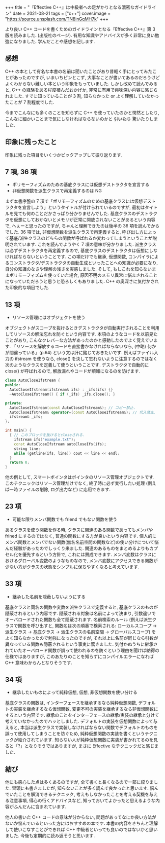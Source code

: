 +++
title = "『Effective C++』は中級者への足がかりとなる濃密なガイドライン"
date = 2021-08-21
tags = ["c++"]
cover.image = "https://source.unsplash.com/TN8inGqMH7k"
+++


より良い C++ コードを書くためのガイドラインとなる『Effective C++』第 3 版を読みました. (出版社のページ). 有用な知識やアドバイスが多く非常に良い勉強になりました. 学んだことや感想を記します.


## 感想

C++ の本として有名な本書の名前は聞いたことがあり昔軽く手にとってみたことがあったのですが, いまいちピンとこず, 大事なことが書いてあるのだろうけどよくわからない難しい本という印象をもっていました.
しかし改めて読んでみると, C++ の経験をある程度積んだおかげか, 非常に有用で興味深い内容に感じられました. すでに知っていることが 3 割, 知らなかった or よく理解していなかったことが 7 割程度でした.

今までこんなにも多くのことを知らずに C++ を使っていたのかと愕然としたり, こんなに細かいことまで気にしなければならないのかと ~~引いたり~~ 驚いたりしました.

## 印象に残ったこと

印象に残った項目をいくつかピックアップして振り返ります.

## 7 項, 36 項

- ポリモーフィズムのための基底クラスには仮想デストラクタを宣言する
- 非仮想関数を派生クラスで再定義するのは NG

まず本書序盤の 7 項で「ポリモーフィズムのための基底クラスには仮想デストラクタを宣言しよう」というタイトルが付けられているのですが, 最初はタイトルを見ても何のことだかさっぱり分かりませんでした. 基底クラスのデストラクタを仮想にしておかないとメモリが正常に開放されないことがあるという内容で, へぇーと思ったのですが, ちゃんと理解できたのは後半の 36 項を読んでからでした.
36 項では, 非仮想関数を派生クラスで再定義すると, 呼び出し方によって基底/派生クラスのどちらの関数が呼ばれるか変わってしまうということが説明されています. これを読んでようやく 7 項の意味が分かりました. 派生クラスは必ずデストラクタを再定義するので, 基底クラスのデストラクタは仮想にしなければならないということです.
この項だけでも継承, 仮想関数, コンパイラによるコンストラクタ/デストラクタの自動生成といったことへの知識が必要になり, 自分の知識のなさや理解の浅さを実感しました. そして, もしこれを知らないままポリモーフィズムを使っていた場合, 原因不明のメモリ異常に悩まされることになっていただろうと思うと恐ろしくもありました. C++ の奥深さに気付かされた印象的な項目でした.

## 13 項

- リソース管理にはオブジェクトを使う

オブジェクトがスコープを抜けるときデストラクタが自動実行されることを利用してリソースの解法忘れを防ぐという内容です. 本項のようなコードを以前見たことがあり, こんなクレバーな方法があったのかと感動したのでよく覚えています.
「リソースを解放するコードを直接書かなければならないなら, (中略) 何かが間違っている」(p.64) という文は肝に銘じておきたいです. 例えばファイル入力の ifstream を使うなら, close() を決して忘れないように注意するのではなく次のようなクラスを定義して使うということです. デストラクタで自動的に close() が呼ばれるので, 解放漏れやコードが煩雑になるのを防げます.

```cpp
class AutoCloseIfstream {
public:
  AutoCloseIfstream(ifstream& ifs) : _ifs(ifs) {}
  ~AutoCloseIfstream() { if (_ifs) _ifs.close(); }

private:
  AutoCloseIfstream(const AutoCloseIfstream&); // コピー禁止.
  AutoCloseIfstream& operator=(const AutoCloseIfstream&); // 代入禁止.
  ifstream& _ifs;
};

int main() {
  { // このブロックを抜けるとcloseされる.
    ifstream ifs("example.txt");
    const AutoCloseIfstream autoCloseIfs(ifs);
    string line;
    while (getline(ifs, line)) cout << line << endl;
  }
  return 0;
}
```

他の例として, スマートポインタはポインタのリソース管理オブジェクトです.
このテクニックはリソース管理だけでなく, 終了時に必ず実行したい処理 (例えば一時ファイルの削除, ログ出力など) に応用できます.

## 23 項

- 可能な限りメンバ関数でも friend でもない関数を使う

あるクラスを使う関数を作る時, クラスに関連のある関数であってもメンバや frined にするのではなく, 普通の関数にする方が良いという内容です.
個人的にメンバ関数とメンバでない関数(無名名前空間の関数など)の使い分けについて悩んだ経験があったのでしっくり来ました. 関連のあるものをまとめるよりもカプセル化を優先するという方針で, これには賛成できます. メンバ変数はクラスにおけるグローバル変数のようなものなので, メンバ変数にアクセスできる関数が少ない方がクラスの状態をシンプルに保ちやすくなると考えています.

## 33 項

- 継承した名前を隠蔽しないようにする

基底クラスと同名の関数や変数を派生クラスで定義すると, 基底クラスのものが隠蔽されるという内容です. 隠蔽される対象は名前によって決まり, 引数違いでオーバロードされた関数も全て隠蔽されます.
名前検索のルール (例えば派生クラスで関数を呼び出すと, 関数名は次の順番で検索される: ローカルスコープ -> 派生クラス -> 基底クラス -> 派生クラスの名前空間 -> グローバルスコープ) をよく知らなかったので勉強になったのですが, それ以上に名前が同じなら引数が異なっている関数も隠蔽されるという事実に驚きました. 気付かぬうちに継承されていたオーバロード関数が誤って使われるのを防ぐという理由を聞けば納得の仕様ではありますが, このあたりのことを知らずにコンパイルエラーになれば C++ 意味わからんとなりそうです.

## 34 項

- 継承したいものによって純粋仮想, 仮想, 非仮想関数を使い分ける

基底クラスの関数は, インターフェースを継承するなら純粋仮想関数, デフォルトの実装を継承するなら仮想関数, 変更不可の実装を継承するなら非仮想関数にするという内容です. 継承のことをインターフェースの継承/実装の継承と分けて考えていなかったのでハッとしました.
デフォルトの実装を仮想関数によって与えると, 本当は派生クラスで実装しなければならない関数でデフォルトのものを誤って使用してしまうことを防ぐため, 純粋仮想関数の実装を書くというテクニックが紹介されています. 知らない人が純粋仮想関数に実装が書かれてるのを見ると「?」となりそうではありますが, まさに Effective なテクニックだと感じました.

## 結び

他にも感心した点は多くあるのですが, 全て書くと長くなるので一部に絞りました.
冒頭にも書きましたが, 知らないことが多く読んで良かったと思います. 悩んでいたことを解消できるテクニック, 考えもしなかったことを考える契機を与える注意事項, 得心の行くアドバイスなど, 知っておいてよかったと思えるような内容がふんだんに含まれています.

他人の書いた C++ コードの意味が分からない, 問題があってなにか良い方法がないか悩んでいるといった方にはおすすめの本です.
本書の内容をきちんと理解して使いこなすことができれば C++ 中級者といっても良いのではないかと思いました. 今後も定期的に読み返そうと思います.
